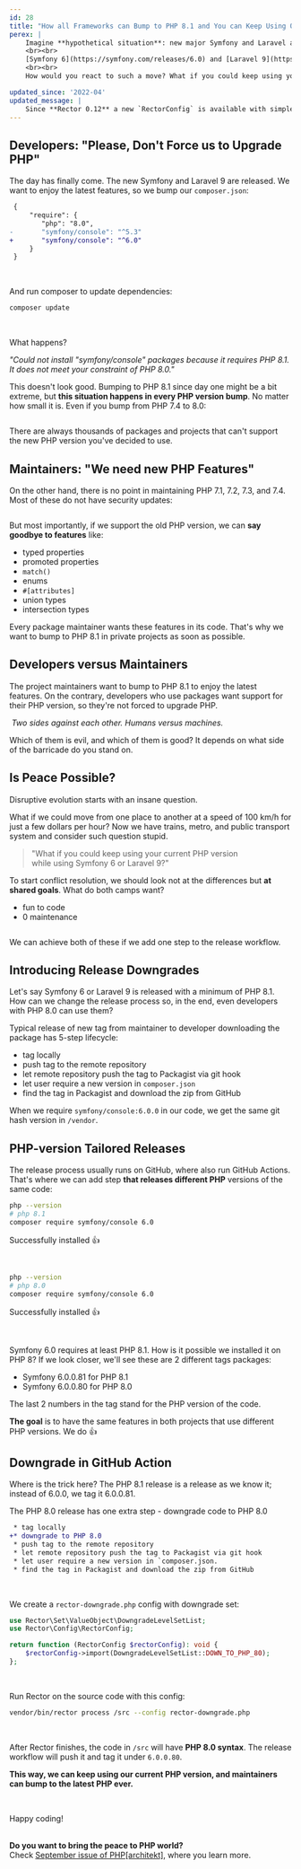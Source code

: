 ```yaml
---
id: 28
title: "How all Frameworks can Bump to PHP 8.1 and You can Keep Using Older PHP"
perex: |
    Imagine **hypothetical situation**: new major Symfony and Laravel are released in December 2021. We'll already have PHP 8.1 out by that time. There have been a lot of positive vibes about new PHP versions in the last year, so let's say the frameworks will take a brave leap forward.
    <br><br>
    [Symfony 6](https://symfony.com/releases/6.0) and [Laravel 9](https://blog.laravel.com/laravel-9-release-date) will require PHP 8.1 as a minimal version in their `composer.json`.
    <br><br>
    How would you react to such a move? What if you could keep using your current PHP version while using Symfony 6 or Laravel 9?

updated_since: '2022-04'
updated_message: |
    Since **Rector 0.12** a new `RectorConfig` is available with simpler and easier to use config methods.
---
```


## Developers: "Please, Don't Force us to Upgrade PHP"

The day has finally come. The new Symfony and Laravel 9 are released. We want to enjoy the latest features, so we bump our `composer.json`:

```diff
 {
     "require": {
        "php": "8.0",
-       "symfony/console": "^5.3"
+       "symfony/console": "^6.0"
     }
 }
```

<br>

And run composer to update dependencies:

```bash
composer update
```

<br>

What happens?

*"Could not install "symfony/console" packages because it requires PHP 8.1.<br>It does not meet your constraint of PHP 8.0."*

This doesn't look good. Bumping to PHP 8.1 since day one might be a bit extreme, but **this situation happens in every PHP version bump**. No matter how small it is. Even if you bump from PHP 7.4 to 8.0:

<img src="/assets/images/blog/2021/downgrade_fail_version.gif" alt="" style="max-width: 35em" class="img-thumbnail">

There are always thousands of packages and projects that can't support the new PHP version you've decided to use.

## Maintainers: "We need new PHP Features"

On the other hand, there is no point in maintaining PHP 7.1, 7.2, 7.3, and 7.4. Most of these do not have security updates:

<a href="https://www.php.net/supported-versions.php">
    <img src="/assets/images/blog/2021/downgrade_php_versions.png" alt="" style="max-width: 35em" class="img-thumbnail">
</a>

But most importantly, if we support the old PHP version, we can **say goodbye to features** like:

* typed properties
* promoted properties
* `match()`
* enums
* `#[attributes]`
* union types
* intersection types

Every package maintainer wants these features in its code. That's why we want to bump to PHP 8.1 in private projects as soon as possible.

## Developers versus Maintainers

The project maintainers want to bump to PHP 8.1 to enjoy the latest features. On the contrary, developers who use packages want support for their PHP version, so they're not forced to upgrade PHP.

<img src="/assets/images/blog/2021/matrix-versus.jpg" alt="" style="max-width: 35em" class="img-thumbnail">
<em>Two sides against each other. Humans versus machines.</em>

<br>

Which of them is evil, and which of them is good? It depends on what side of the barricade do you stand on.

## Is Peace Possible?

Disruptive evolution starts with an insane question.

What if we could move from one place to another at a speed of 100 km/h for just a few dollars per hour? Now we have trains, metro, and public transport system and consider such question stupid.

<blockquote class="blockquote text-center mt-5 mb-5">
"What if you could keep using your current PHP version<br>
while using Symfony 6 or Laravel 9?"
</blockquote>

To start conflict resolution, we should look not at the differences but **at shared goals**. What do both camps want?

* fun to code
* 0 maintenance

<img src="/assets/images/blog/2021/downgrade_peace.jpg" alt="" style="max-width: 35em" class="img-thumbnail">

We can achieve both of these if we add one step to the release workflow.

## Introducing Release Downgrades

Let's say Symfony 6 or Laravel 9 is released with a minimum of PHP 8.1. How can we change the release process so, in the end, even developers with PHP 8.0 can use them?

Typical release of new tag from maintainer to developer downloading the package has 5-step lifecycle:

* tag locally
* push tag to the remote repository
* let remote repository push the tag to Packagist via git hook
* let user require a new version in `composer.json`
* find the tag in Packagist and download the zip from GitHub

When we require `symfony/console:6.0.0` in our code, we get the same git hash version in `/vendor`.

## PHP-version Tailored Releases

The release process usually runs on GitHub, where also run GitHub Actions. That's where we can add step **that releases different PHP** versions of the same code:

```bash
php --version
# php 8.1
composer require symfony/console 6.0
```

Successfully installed 👍

<br>

```bash
php --version
# php 8.0
composer require symfony/console 6.0
```

Successfully installed 👍

<br>

Symfony 6.0 requires at least PHP 8.1. How is it possible we installed it on PHP 8? If we look closer, we'll see these are 2 different tags packages:

- Symfony 6.0.0.81 for PHP 8.1
- Symfony 6.0.0.80 for PHP 8.0

The last 2 numbers in the tag stand for the PHP version of the code.

**The goal** is to have the same features in both projects that use different PHP versions. We do 👍

## Downgrade in GitHub Action

Where is the trick here? The PHP 8.1 release is a release as we know it; instead of 6.0.0, we tag it 6.0.0.81.

The PHP 8.0 release has one extra step - downgrade code to PHP 8.0

```diff
 * tag locally
+* downgrade to PHP 8.0
 * push tag to the remote repository
 * let remote repository push the tag to Packagist via git hook
 * let user require a new version in `composer.json.
 * find the tag in Packagist and download the zip from GitHub
```

<br>

We create a `rector-downgrade.php` config with downgrade set:

```php
use Rector\Set\ValueObject\DowngradeLevelSetList;
use Rector\Config\RectorConfig;

return function (RectorConfig $rectorConfig): void {
    $rectorConfig->import(DowngradeLevelSetList::DOWN_TO_PHP_80);
};
```

<br>

Run Rector on the source code with this config:

```bash
vendor/bin/rector process /src --config rector-downgrade.php
```

<br>

After Rector finishes, the code in `/src` will have **PHP 8.0 syntax**. The release workflow will push it and tag it under `6.0.0.80`.

**This way, we can keep using our current PHP version, and maintainers can bump to the latest PHP ever.**

<br>

Happy coding!

<br>

<div class="alert alert-success mt-5 mb-5" role="alert">
    <strong>Do you want to bring the peace to PHP world?</strong><br>
    Check <a href="https://www.phparch.com/magazine/2021/09/its-really-an-upgrade/">September issue of PHP[architekt]</a>, where you learn more.
</div>
